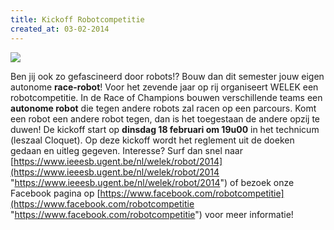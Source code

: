 ```yaml
---
title: Kickoff Robotcompetitie
created_at: 03-02-2014
---
```


![](https://scontent-a.xx.fbcdn.net/hphotos-frc3/t1/1656245_634301396628862_879654368_n.png)

Ben jij ook zo gefascineerd door robots!? Bouw dan dit semester jouw eigen autonome **race-robot**! Voor het zevende jaar op rij organiseert WELEK een robotcompetitie. In de Race of Champions bouwen verschillende teams een **autonome robot** die tegen andere robots zal racen op een parcours. Komt een robot een andere robot tegen, dan is het toegestaan de andere opzij te duwen! De kickoff start op **dinsdag 18 februari om 19u00** in het technicum (leszaal Cloquet). Op deze kickoff wordt het reglement uit de doeken gedaan en uitleg gegeven. Interesse? Surf dan snel naar [https://www.ieeesb.ugent.be/nl/welek/robot/2014](https://www.ieeesb.ugent.be/nl/welek/robot/2014 "https://www.ieeesb.ugent.be/nl/welek/robot/2014") of bezoek onze Facebook pagina op [https://www.facebook.com/robotcompetitie](https://www.facebook.com/robotcompetitie "https://www.facebook.com/robotcompetitie") voor meer informatie!
